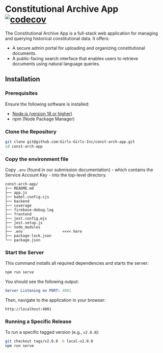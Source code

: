# Constitutional Archive App  [![codecov](https://codecov.io/gh/Girls-Girls-Inc/const-arch-app/branch/testing/graph/badge.svg?token=J1DBE6H4OW)](https://codecov.io/gh/Girls-Girls-Inc/const-arch-app)

The Constitutional Archive App is a full-stack web application for managing and querying historical constitutional data. It offers:

- A secure admin portal for uploading and organizing constitutional documents.
- A public-facing search interface that enables users to retrieve documents using natural language queries.

## Installation

### Prerequisites

Ensure the following software is installed:

- [Node.js (version 18 or higher)](https://nodejs.org/)
- npm (Node Package Manager)

### Clone the Repository

```bash
git clone git@github.com:Girls-Girls-Inc/const-arch-app.git
cd const-arch-app
```

### Copy the environment file
Copy `.env` (found in our submission documentation) - which contains the Service Account Key - into the top-level directory.

```
const-arch-app/
├── README.md
├── app.js
├── babel.config.cjs
├── backend
├── coverage
├── firebase-debug.log
├── frontend
├── jest.config.mjs
├── jest.setup.js
├── node_modules
├── .env                  <<<< here
├── package-lock.json
└── package.json
```

### Start the Server

This command installs all required dependencies and starts the server:

```bash
npm run serve
```

You should see the following output:

```yaml
Server Listening on PORT: 4001
```

Then, navigate to the application in your browser:

```
http://localhost:4001
```

### Running a Specific Release

To run a specific tagged version (e.g., `v2.0.0`):

```bash
git checkout tags/v2.0.0 -b local-v2.0.0
npm run serve
```


